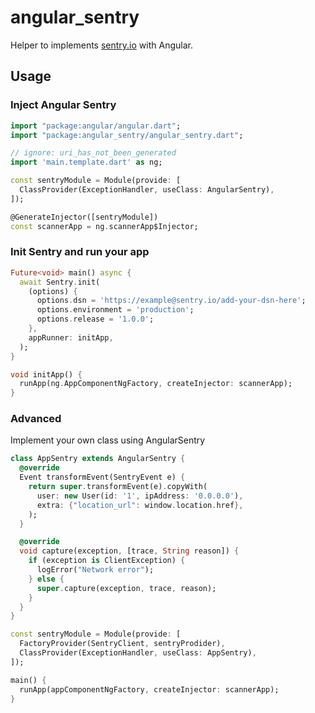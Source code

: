 # angular_sentry

Helper to implements [sentry.io](https://sentry.io) with Angular.

## Usage

### Inject Angular Sentry

```dart
import "package:angular/angular.dart";
import "package:angular_sentry/angular_sentry.dart";

// ignore: uri_has_not_been_generated
import 'main.template.dart' as ng;

const sentryModule = Module(provide: [
  ClassProvider(ExceptionHandler, useClass: AngularSentry),
]);

@GenerateInjector([sentryModule])
const scannerApp = ng.scannerApp$Injector;
```

### Init Sentry and run your app

```dart
Future<void> main() async {
  await Sentry.init(
    (options) {
      options.dsn = 'https://example@sentry.io/add-your-dsn-here';
      options.environment = 'production';
      options.release = '1.0.0';
    },
    appRunner: initApp,
  );
}

void initApp() {
  runApp(ng.AppComponentNgFactory, createInjector: scannerApp);
}
```

### Advanced

Implement your own class using AngularSentry

```dart
class AppSentry extends AngularSentry {
  @override
  Event transformEvent(SentryEvent e) {
    return super.transformEvent(e).copyWith(
      user: new User(id: '1', ipAddress: '0.0.0.0'),
      extra: {"location_url": window.location.href},
    );
  }

  @override
  void capture(exception, [trace, String reason]) {
    if (exception is ClientException) {
      logError("Network error");
    } else {
      super.capture(exception, trace, reason);
    }
  }
}

const sentryModule = Module(provide: [
  FactoryProvider(SentryClient, sentryProdider),
  ClassProvider(ExceptionHandler, useClass: AppSentry),
]);

main() {
  runApp(appComponentNgFactory, createInjector: scannerApp);
}
```
